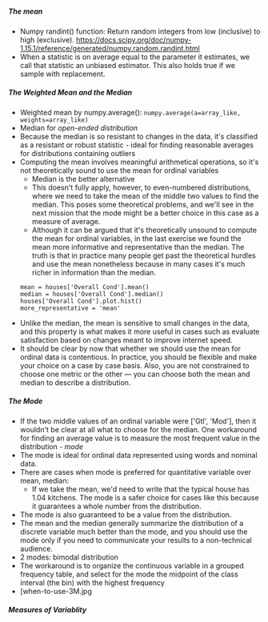 ##### The mean 
- Numpy randint() function: Return random integers from low (inclusive) to high (exclusive). https://docs.scipy.org/doc/numpy-1.15.1/reference/generated/numpy.random.randint.html
- When a statistic is on average equal to the parameter it estimates, we call that statistic an unbiased estimator. This also holds true if we sample with replacement.

##### The Weighted Mean and the Median
- Weighted mean by numpy.average(): `numpy.average(a=array_like, weights=array_like)`
- Median for *open-ended distribution*
- Because the median is so resistant to changes in the data, it's classified as a resistant or robust statistic -  ideal for finding reasonable averages for distributions containing outliers
- Computing the mean involves meaningful arithmetical operations, so it's not theoretically sound to use the mean for ordinal variables 
    - Median is the better alternative
    - This doesn't fully apply, however, to even-numbered distributions, where we need to take the mean of the middle two values to find the median. This poses some theoretical problems, and we'll see in the next mission that the mode might be a better choice in this case as a measure of average.
    - Although it can be argued that it's theoretically unsound to compute the mean for ordinal variables, in the last exercise we found the mean more informative and representative than the median. The truth is that in practice many people get past the theoretical hurdles and use the mean nonetheless because in many cases it's much richer in information than the median.
    ```
    mean = houses['Overall Cond'].mean()
    median = houses['Overall Cond'].median()
    houses['Overall Cond'].plot.hist()
    more_representative = 'mean'
    ```
- Unlike the median, the mean is sensitive to small changes in the data, and this property is what makes it more useful in cases such as evaluate satisfaction based on changes meant to improve internet speed.
- It should be clear by now that whether we should use the mean for ordinal data is contentious. In practice, you should be flexible and make your choice on a case by case basis. Also, you are not constrained to choose one metric or the other — you can choose both the mean and median to describe a distribution.

##### The Mode
- If the two middle values of an ordinal variable were ['Gtl', 'Mod'], then it wouldn't be clear at all what to choose for the median. One workaround for finding an average value is to measure the most frequent value in the distribution - *mode*
- The mode is ideal for ordinal data represented using words and nominal data.
- There are cases when mode is preferred for quantitative variable over mean, median:
    - If we take the mean, we'd need to write that the typical house has 1.04 kitchens. The mode is a safer choice for cases like this because it guarantees a whole number from the distribution.
- The mode is also guaranteed to be a value from the distribution.
- The mean and the median generally summarize the distribution of a discrete variable much better than the mode, and you should use the mode only if you need to communicate your results to a non-technical audience.
- 2 modes: bimodal distribution
- The workaround is to organize the continuous variable in a grouped frequency table, and select for the mode the midpoint of the class interval (the bin) with the highest frequency
- [when-to-use-3M.jpg

##### Measures of Variablity
